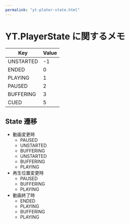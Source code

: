 ```yaml
---
permalink: "yt-plater-state.html"
---
```


# YT.PlayerState に関するメモ

| Key       | Value |
| --------- | ----- |
| UNSTARTED | -1    |
| ENDED     | 0     |
| PLAYING   | 1     |
| PAUSED    | 2     |
| BUFFERING | 3     |
| CUED      | 5     |

## State 遷移

- 動画変更時
  - PAUSED
  - UNSTARTED
  - BUFFERING
  - UNSTARTED
  - BUFFERING
  - PLAYING
- 再生位置変更時
  - PAUSED
  - BUFFERING
  - PLAYING
- 動画終了時
  - ENDED
  - PLAYING
  - BUFFERING
  - PLAYING

